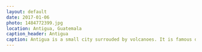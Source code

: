 ```yaml
---
layout: default
date: 2017-01-06
photo: 1484772399.jpg
location: Antigua, Guatemala
caption_header: Antigua
caption: Antigua is a small city surrouded by volcanoes. It is famous due its Spanish colonial buildings. The is very pretty but so touristy, , I don't see why would people actually stay there...
---
```


